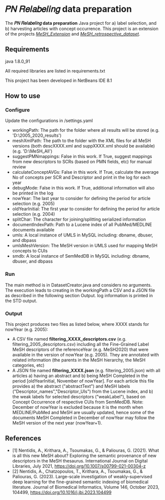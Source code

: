 # 𝑃𝑁 𝑅𝑒𝑙𝑎𝑏𝑒𝑙𝑖𝑛𝑔 data preparation

The **𝑃𝑁 𝑅𝑒𝑙𝑎𝑏𝑒𝑙𝑖𝑛𝑔 data preparation** Java project for a) label selection, and b) harvesting articles with concept occurrence. 
This project is an extension of the projects *[MeSH_Extension](https://github.com/tasosnent/MeSH_Extension)* and *[MeSH_retrospective_dataset](https://github.com/ThomasChatzopoulos/MeSH_retrospective_dataset)*.

## Requirements
java 1.8.0_91

All required libraries are listed in requirements.txt

This project has been developed in NetBeans IDE 8.1

## How to use

### Configure
 Update the configurations in /settings.yaml
 
* workingPath: The path for the folder where all results will be stored (e.g. 'D:\\2005_2020_results')
* meshXmlPath: The path to the folder with the XML files for all MeSH versions (both descXXXX.xml and suppXXXX.xml should be available) (e.g. 'D:\\MeSH_All')
* suggestPMNmappings: False in this work. If True, suggest mappings from new descriptors to SCRs (based on PMN fields, etc) for manual review
* calculateConceptAVGs: False in this work. If True, calculate the average No of concepts per SCR and Descriptor and print in the log for each year
* debugMode: False in this work. If True, additional information will also be printed in the log
* nowYear: The last year to consider for defining the period for article selection (e.g. 2005)
* oldYearInitial: The first year to consider for defining the period for article selection (e.g. 2004)
* splitChar: The character for joining/splitting serialized information
* documentIndexPath: Path to a Lucene index of all PubMed/MEDLINE documents available 
* umls: A local instance of UMLS in MySQL including: dbname, dbuser, and dbpass
* umlsMeshVersion: The MeSH version in UMLS used for mapping MeSH concepts to CUIs
* smdb: A local instance of SemMedDB in MySQL including: dbname, dbuser, and dbpass


### Run
The main method is in DatasetCreator.java and considers no arguments. 
The execution leads to creating in the workingPath a CSV and a JSON file as described in the following section Output. log information is printed in the STD output.

### Output
This project produces two files as listed below, where XXXX stands for nowYear (e.g. 2005):
* A CSV file named **filtering_XXXX_descriptors.csv** (e.g. filtering_2005_descriptors.csv) including all the Fine-Grained Label MeSH descriptors of the referenceYear (e.g. MeSH2020) that were available in the version of nowYear (e.g. 2005). They are annotated with related information (the parents in the MeSH hierarchy, the MeSH categories, etc)
* A JSON file named **filtering_XXXX.json** (e.g. filtering_2005.json) with all articles a) having an abstract and b) being MeSH Completed in the period [oldYearInitial, November of nowYear]. For each article this file provides a) the abstract ("abstractText") and MeSH labels ("Descriptor_names","Descriptor_UIs") from the Lucene index, and b) the weak labels for selected descriptors ("weakLabel"), based on Concept Occurrence of respective CUIs from SemMedDB. Note: December of nowYear is excluded because it is the month when MEDLINE/PubMed and MeSH are usually updated, hence some of the documents MeSH Completed in December of nowYear may follow the MeSH version of the next year (nowYear+1).

## References

* [1] Nentidis, A., Krithara, A., Tsoumakas, G., & Paliouras, G. (2021). What is all this new MeSH about? Exploring the semantic provenance of new descriptors in the MeSH thesaurus. International Journal on Digital Libraries, July 2021, https://doi.org/10.1007/s00799-021-00304-z
* [2] Nentidis, A., Chatzopoulos, T., Krithara, A., Tsoumakas, G., & Paliouras, G. (2023). Large-scale investigation of weakly-supervised deep learning for the fine-grained semantic indexing of biomedical literature. Journal of Biomedical Informatics, Volume 146, October 2023, 104499, https://doi.org/10.1016/j.jbi.2023.104499


